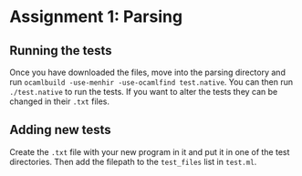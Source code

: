 # Assignment 1: Parsing
## Running the tests
Once you have downloaded the files, move into the parsing directory and run `ocamlbuild -use-menhir -use-ocamlfind test.native`.
You can then run `./test.native` to run the tests.
If you want to alter the tests they can be changed in their `.txt` files.

## Adding new tests
Create the `.txt` file with your new program in it and put it in one of the test directories. Then add the filepath to the `test_files` list in `test.ml`.
